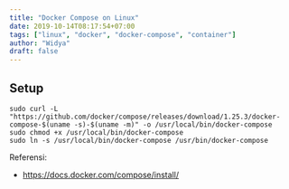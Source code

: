 ```yaml
---
title: "Docker Compose on Linux"
date: 2019-10-14T08:17:54+07:00
tags: ["linux", "docker", "docker-compose", "container"]
author: "Widya"
draft: false
---
```


## Setup
```
sudo curl -L "https://github.com/docker/compose/releases/download/1.25.3/docker-compose-$(uname -s)-$(uname -m)" -o /usr/local/bin/docker-compose
sudo chmod +x /usr/local/bin/docker-compose
sudo ln -s /usr/local/bin/docker-compose /usr/bin/docker-compose
```


Referensi:

* https://docs.docker.com/compose/install/

